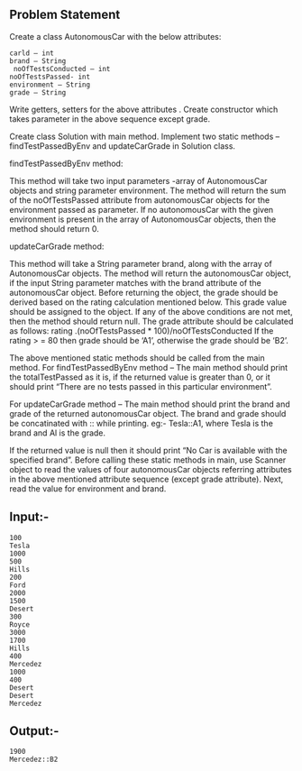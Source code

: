 ## Problem Statement
Create a class AutonomousCar with the below attributes:        
                                                                                                                                           
    carld – int
    brand – String
     noOfTestsConducted – int
    noOfTestsPassed- int
    environment – String
    grade – String

Write getters, setters for the above attributes . Create constructor which takes parameter in the above sequence except grade.

Create class Solution with main method. Implement two static methods – findTestPassedByEnv and updateCarGrade in Solution class.

findTestPassedByEnv method:

This method will take two input parameters -array of AutonomousCar objects and string parameter environment. The method will return the sum of the noOfTestsPassed attribute from autonomousCar objects for the environment passed as parameter. If no autonomousCar with the given environment is present in the array of AutonomousCar objects, then the method should return 0.

updateCarGrade method:

This method will take a String parameter brand, along with the array of AutonomousCar objects. The method will return the autonomousCar object, if the input String parameter matches with the brand attribute of the autonomousCar object. Before returning the object, the grade should be derived based on the rating calculation mentioned below. This grade value should be assigned to the object. If any of the above conditions are not met, then the method should return null. The grade attribute should be calculated as follows: rating .(noOfTestsPassed * 100)/noOfTestsConducted If the rating > = 80 then grade should be ‘A1’, otherwise the grade should be ‘B2’.

The above mentioned static methods should be called from the main method. For findTestPassedByEnv method – The main method should print the totalTestPassed as it is, if the returned value is greater than 0, or it should print “There are no tests passed in this particular environment”.

For updateCarGrade method – The main method should print the brand and grade of the returned autonomousCar object. The brand and grade should be concatinated with :: while printing. eg:- Tesla::A1, where Tesla is the brand and Al is the grade.

If the returned value is null then it should print “No Car is available with the specified brand”. Before calling these static methods in main, use Scanner object to read the values of four autonomousCar objects referring attributes in the above mentioned attribute sequence (except grade attribute). Next, read the value for environment and brand.

## Input:-

    100
    Tesla
    1000
    500
    Hills
    200
    Ford
    2000
    1500
    Desert
    300
    Royce
    3000
    1700
    Hills
    400
    Mercedez
    1000
    400
    Desert
    Desert
    Mercedez

## Output:-

    1900
    Mercedez::B2
